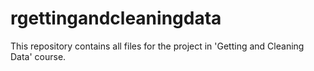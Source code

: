 # rgettingandcleaningdata
This repository contains all files for the project in 'Getting and Cleaning Data' course.
